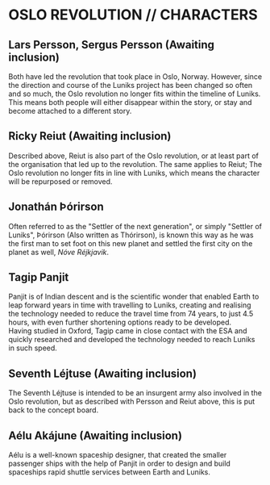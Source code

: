 # OSLO REVOLUTION // CHARACTERS

## Lars Persson, Sergus Persson (Awaiting inclusion)
Both have led the revolution that took place in Oslo, Norway. However, since the direction and course of the Luniks project has been changed so often and so much, the Oslo revolution no longer fits within the timeline of Luniks. This means both people will either disappear within the story, or stay and become attached to a different story.    
## Ricky Reiut (Awaiting inclusion)
Described above, Reiut is also part of the Oslo revolution, or at least part of the organisation that led up to the revolution. The same applies to Reiut; The Oslo revolution no longer fits in line with Luniks, which means the character will be repurposed or removed.  
## Jonathán Þórirson
Often referred to as the "Settler of the next generation", or simply "Settler of Luniks", Þórirson (Also written as Thórirson), is known this way as he was the first man to set foot on this new planet and settled the first city on the planet as well, *Nóve Réjkjavik*.
## Tagip Panjit 
Panjit is of Indian descent and is the scientific wonder that enabled Earth to leap forward years in time with travelling to Luniks, creating and realising the technology needed to reduce the travel time from 74 years, to just 4.5 hours, with even further shortening options ready to be developed. \
Having studied in Oxford, Tagip came in close contact with the ESA and quickly researched and developed the technology needed to reach Luniks in such speed. 
## Seventh Léjtuse (Awaiting inclusion)
The Seventh Léjtuse is intended to be an insurgent army also involved in the Oslo revolution, but as described with Persson and Reiut above, this is put back to the concept board.

## Aélu Akájune (Awaiting inclusion)
Aélu is a well-known spaceship designer, that created the smaller passenger ships with the help of Panjit in order to design and build spaceships rapid shuttle services between Earth and Luniks.
